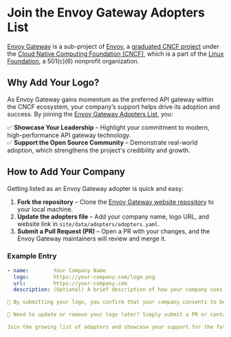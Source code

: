 # Join the Envoy Gateway Adopters List

[Envoy Gateway](https://gateway.envoyproxy.io) is a sub-project of [Envoy](https://www.envoyproxy.io),
a [graduated CNCF project](https://www.cncf.io/projects/envoy/) under the [Cloud Native Computing Foundation (CNCF)](https://www.cncf.io),
which is a part of the [Linux Foundation](https://www.linuxfoundation.org), a 501(c)(6) nonprofit organization.

## Why Add Your Logo?
As Envoy Gateway gains momentum as the preferred API gateway within the CNCF ecosystem, your company’s support helps drive its adoption and success. By joining the [Envoy Gateway Adopters List](https://gateway.envoyproxy.io/#adopters), you:  

✅ **Showcase Your Leadership** – Highlight your commitment to modern, high-performance API gateway technology.  
✅ **Support the Open Source Community** – Demonstrate real-world adoption, which strengthens the project's credibility and growth.  

## How to Add Your Company
Getting listed as an Envoy Gateway adopter is quick and easy:  

1. **Fork the repository** – Clone the [Envoy Gateway website repository](https://github.com/envoyproxy/gateway) to your local machine.  
2. **Update the adopters file** – Add your company name, logo URL, and website link in `site/data/adopters/adopters.yaml`.  
3. **Submit a Pull Request (PR)** – Open a PR with your changes, and the Envoy Gateway maintainers will review and merge it.  

### Example Entry
```yaml
- name:        Your Company Name
  logo:        https://your-company.com/logo.png
  url:         https://your-company.com
  description: (Optional) A brief description of how your company uses Envoy Gateway. Avoid promotional or competitive language.  

🔹 By submitting your logo, you confirm that your company consents to being publicly listed as an Envoy Gateway adopter. This listing does not imply an official endorsement or partnership.

🔹 Need to update or remove your logo later? Simply submit a PR or contact the Envoy Gateway maintainers.

Join the growing list of adopters and showcase your support for the future of cloud-native API gateways! 🚀

